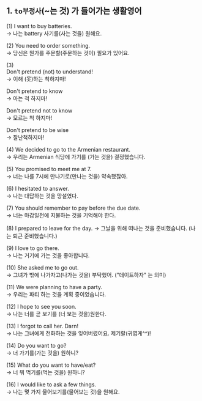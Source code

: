 ## 1. `to부정사`(~는 것) 가 들어가는 생활영어 

(1) I want to buy batteries.  
-> 나는 battery 사기를(사는 것을) 원해요. 

(2) You need to order something.  
-> 당신은 뭔가를 주문할(주문하는 것이) 필요가 있어요. 

(3)  
Don't pretend (not) to understand!  
-> 이해 (못)하는 척하지마! 

Don't pretend to know  
-> 아는 척 하지마!
    
Don't pretend not to know  
-> 모르는 척 하지마!
    
Don't pretend to be wise  
-> 잘난척하지마!

(4) We decided to go to the Armenian restaurant.  
-> 우리는 Armenian 식당에 가기를 (가는 것을) 결정했습니다. 

(5) You promised to meet me at 7.  
-> 너는 나를 7시에 만나기로(만나는 것을) 약속했잖아. 

(6) I hesitated to answer.  
-> 나는 대답하는 것을 망설였다.  

(7) You should remember to pay before the due date.  
-> 너는 마감일전에 지불하는 것을 기억해야 한다. 

(8) I prepared to leave for the day. 
-> 그날을 위해 떠나는 것을 준비했습니다. (나는 퇴근 준비했습니다.) 

(9) I love to go there.  
-> 나는 거기에 가는 것을 좋아합니다. 

(10) She asked me to go out.  
-> 그녀가 밖에 나가자고(나가는 것을) 부탁했어.  ("데이트하자" 는 의미)

(11) We were planning to have a party.  
-> 우리는 파티 하는 것을 계획 중이었습니다. 

(12) I hope to see you soon.  
-> 나는 너를 곧 보기를 (너 보는 것을)원한다. 

(13) I forgot to call her. Darn!  
-> 나는 그녀에게 전화하는 것을 잊어버렸어요. 제기랄(귀엽게^^)!

(14) Do you want to go?  
-> 너 가기를(가는 것을) 원하니? 	

(15) What do you want to have/eat?  
-> 너 뭐 먹기를(먹는 것을) 원하니? 

(16) I would like to ask a few things.  
-> 나는 몇 가지 물어보기를(물어보는 것)을 원해요. 
